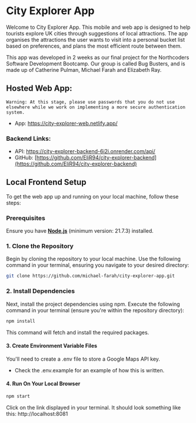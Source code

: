 # **City Explorer App**

Welcome to City Explorer App. This mobile and web app is designed to help tourists explore UK cities through suggestions of local attractions. The app organises the attractions the user wants to visit into a personal bucket list based on preferences, and plans the most efficient route between them.

This app was developed in 2 weeks as our final project for the Northcoders Software Development Bootcamp. Our group is called Bug Busters, and is made up of Catherine Pulman, Michael Farah and Elizabeth Ray.

## Hosted Web App:
    Warning: At this stage, please use passwords that you do not use elsewhere while we work on implementing a more secure authentication system.

- App: https://city-explorer-web.netlify.app/

### Backend Links:
- API: https://city-explorer-backend-6i2i.onrender.com/api/
- GitHub: [https://github.com/EliR94/city-explorer-backend](https://github.com/EliR94/city-explorer-backend)

## Local Frontend Setup

To get the web app up and running on your local machine, follow these steps:

### **Prerequisites**

Ensure you have **[Node.js](https://nodejs.org/)** (minimum version: 21.7.3) installed.


### 1. Clone the Repository

Begin by cloning the repository to your local machine. Use the following command in your terminal, ensuring you navigate to your desired directory:

```bash
git clone https://github.com/michael-farah/city-explorer-app.git
```

### 2. Install Dependencies

Next, install the project dependencies using npm. Execute the following command in your terminal (ensure you're within the repository directory):

```bash
npm install
```

This command will fetch and install the required packages.

#### 3. Create Environment Variable Files

You'll need to create a .env file to store a Google Maps API key.

- Check the .env.example for an example of how this is written.

#### 4. Run On Your Local Browser

```bash
npm start
```
Click on the link displayed in your terminal.
    It should look something like this: http://localhost:8081

